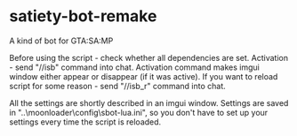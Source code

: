 # satiety-bot-remake
A kind of bot for GTA:SA:MP

Before using the script - check whether all dependencies are set.
Activation - send "//isb" command into chat. Activation command makes imgui window either appear or disappear (if it was active).
If you want to reload script for some reason - send "//isb_r" command into chat.

All the settings are shortly described in an imgui window. Settings are saved in "..\moonloader\config\sbot-lua.ini", so you don't have
to set up your settings every time the script is reloaded.
